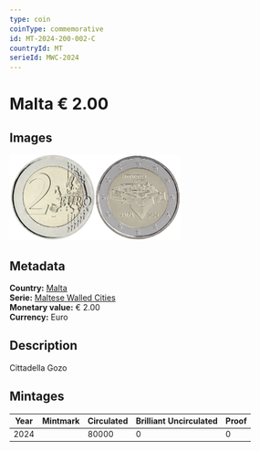 ```yaml
---
type: coin
coinType: commemorative
id: MT-2024-200-002-C
countryId: MT
serieId: MWC-2024
---
```


# Malta € 2.00

## Images

<img src="../../Images/common-2007-200.webp" height="150" alt="Front image"><img src="Images/MT-2024-200.webp" height="150" alt="Back image">

## Metadata

**Country:** [Malta](../../Countries/Malta/index.md)\
**Serie:** [Maltese Walled Cities](index.md)\
**Monetary value:** € 2.00\
**Currency:** Euro

## Description

Cittadella Gozo

## Mintages

| Year | Mintmark | Circulated | Brilliant Uncirculated | Proof |
| ---- | -------- | ---------- | ---------------------- | ----- |
| 2024 |          | 80000      | 0                      | 0     |
